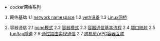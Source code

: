 - docker网络系列

1. 网络基础
   1.1 [network namespace](docker网络之namespace.md)
   1.2 [veth设备](docker网络之veth设备.smd)
   1.3 [Linux网桥](docker网络之网桥.md)


2. 容器通信
   2.1 [none模式](docker网络之none模式.md)
   2.2 [容器模式](docker网络之容器模式.md)
   2.3 [容器通信基本流程](docker网络之容器通信基本流程.md)
   2.4 [端口映射](docker网络之端口映射.md)
   2.5 [tun/tap隧道](docker网络之tun-tap隧道.md)
   2.6 [通过路由实现通信](docker网络之通过路由通信.md)
   2.7 [跨机房/VPC容器互联](docker网络之跨机房/VPC容器互联.md)

